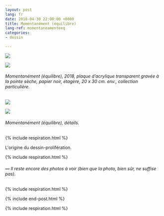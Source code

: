 ```yaml
---
layout: post
lang: fr
date: 2018-04-30 22:00:00 +0000
title: Momentanément (équilibre)
lang-ref: momentaneamenteeq
categories:
- dessin

---
```

![](/mepierdoparaver/imgs/momentaneamente-equilibrio-01-up.jpg)

![](/mepierdoparaver/imgs/momentaneamente-equilibrio-02-up.jpg)

###### _Momentanément (équilibre)_, 2018, plaque d’acrylique transparent gravée à la pointe sèche, papier noir, étagère, 20 x 30 cm. env., collection particulière.

![](/mepierdoparaver/imgs/momentaneamente-equilibrio-03-up.jpg)

![](/mepierdoparaver/imgs/momentaneamente-equilibrio-04-up.jpg)

###### _Momentanément (équilibre)_, détails.

{% include respiration.html %}

L'origine du dessin-prolifération.

{% include respiration.html %}

###### **_—_** _Il reste encore des photos à voir (bien que la photo, bien sûr, ne suffise pas)._

{% include respiration.html %}

{% include end-post.html %}

{% include respiration.html %}